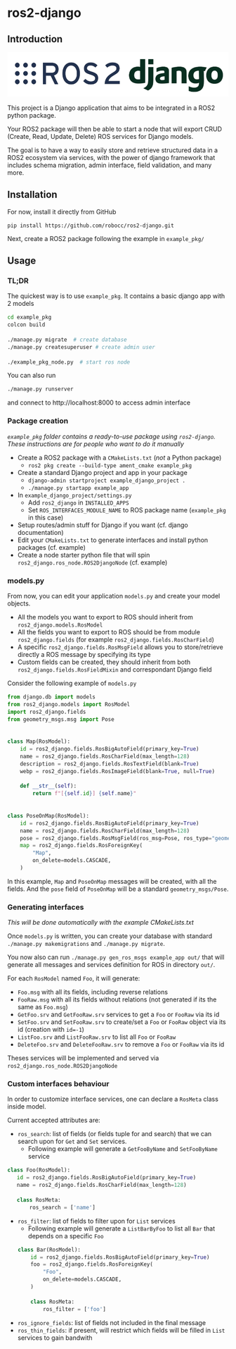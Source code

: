 # ros2-django

## Introduction

![Bring django power into your ROS2 worskpace](./img/logo.png)

This project is a Django application that aims to be integrated in a ROS2 python package.

Your ROS2 package will then be able to start a node that will export CRUD (Create, Read, Update, Delete) ROS services
for Django models.

The goal is to have a way to easily store and retrieve structured data in a ROS2 ecosystem via services, with the
power of django framework that includes schema migration, admin interface, field validation, and many more.

## Installation

For now, install it directly from GitHub

```
pip install https://github.com/robocc/ros2-django.git
```

Next, create a ROS2 package following the example in `example_pkg/`

## Usage

### TL;DR

The quickest way is to use `example_pkg`. It contains a basic django app with 2 models

```sh
cd example_pkg
colcon build

./manage.py migrate  # create database
./manage.py createsuperuser # create admin user

./example_pkg_node.py  # start ros node
```

You can also run

```sh
./manage.py runserver
```
and connect to http://localhost:8000 to access admin interface

### Package creation

*`example_pkg` folder contains a ready-to-use package using `ros2-django`. These instructions are for people who want to do it manually*

 - Create a ROS2 package with a `CMakeLists.txt` (*not* a Python package)
   - `ros2 pkg create --build-type ament_cmake example_pkg`
 - Create a standard Django project and app in your package
   - `django-admin startproject example_django_project .`
   - `./manage.py startapp example_app`
 - In `example_django_project/settings.py`
   - Add `ros2_django` in `INSTALLED_APPS`
   - Set `ROS_INTERFACES_MODULE_NAME` to ROS package name (`example_pkg` in this case)
 - Setup routes/admin stuff for Django if you want (cf. django documentation)
 - Edit your `CMakeLists.txt` to generate interfaces and install python packages (cf. example)
 - Create a node starter python file that will spin `ros2_django.ros_node.ROS2DjangoNode` (cf. example)

### models.py

From now, you can edit your application `models.py` and create your model objects. 

- All the models you want to export to ROS should inherit from `ros2_django.models.RosModel`
- All the fields you want to export to ROS should be from module `ros2_django.fields` (for example `ros2_django.fields.RosCharField`)
- A specific `ros2_django.fields.RosMsgField` allows you to store/retrieve directly a ROS message by specifying its type
- Custom fields can be created, they should inherit from both `ros2_django.fields.RosFieldMixin` and correspondant Django field

Consider the following example of `models.py`
```python
from django.db import models
from ros2_django.models import RosModel
import ros2_django.fields
from geometry_msgs.msg import Pose


class Map(RosModel):
    id = ros2_django.fields.RosBigAutoField(primary_key=True)
    name = ros2_django.fields.RosCharField(max_length=128)
    description = ros2_django.fields.RosTextField(blank=True)
    webp = ros2_django.fields.RosImageField(blank=True, null=True)

    def __str__(self):
        return f"[{self.id}] {self.name}"


class PoseOnMap(RosModel):
    id = ros2_django.fields.RosBigAutoField(primary_key=True)
    name = ros2_django.fields.RosCharField(max_length=128)
    pose = ros2_django.fields.RosMsgField(ros_msg=Pose, ros_type="geometry_msgs/Pose")
    map = ros2_django.fields.RosForeignKey(
        "Map",
        on_delete=models.CASCADE,
    )
```
In this example, `Map` and `PoseOnMap` messages will be created, with all the fields. And the `pose` field of `PoseOnMap` will be a standard `geometry_msgs/Pose`.


### Generating interfaces

*This will be done automatically with the example CMakeLists.txt*

Once `models.py` is written, you can create your database with standard `./manage.py makemigrations` and `./manage.py migrate`.

You now also can run `./manage.py gen_ros_msgs example_app out/` that will generate all messages and services definition for ROS in directory `out/`.

For each `RosModel` named `Foo`, it will generate:
 - `Foo.msg` with all its fields, including reverse relations
 - `FooRaw.msg` with all its fields without relations (not generated if its the same as `Foo.msg`)
 - `GetFoo.srv` and `GetFooRaw.srv` services to get a `Foo` or `FooRaw` via its id
 - `SetFoo.srv` and `SetFooRaw.srv` to create/set a `Foo` or `FooRaw` object via its id (creation with `id=-1`)
 - `ListFoo.srv` and `ListFooRaw.srv` to list all `Foo` or `FooRaw`
 - `DeleteFoo.srv` and `DeleteFooRaw.srv` to remove a `Foo` or `FooRaw` via its id

Theses services will be implemented and served via `ros2_django.ros_node.ROS2DjangoNode`

### Custom interfaces behaviour

In order to customize interface services, one can declare a `RosMeta` class inside model.

Current accepted attributes are:

 - `ros_search`: list of fields (or fields tuple for and search) that we can search upon for `Get` and `Set` services.
   - Following example will generate a `GetFooByName` and `SetFooByName` service
 ```py
 class Foo(RosModel):
    id = ros2_django.fields.RosBigAutoField(primary_key=True)
    name = ros2_django.fields.RosCharField(max_length=128)
    
    class RosMeta:
        ros_search = ['name']
```
 - `ros_filter`: list of fields to filter upon for `List` services
    - Following example will generate a `ListBarByFoo` to list all `Bar` that depends on a specific `Foo`
    ```py
    class Bar(RosModel):
        id = ros2_django.fields.RosBigAutoField(primary_key=True)
        foo = ros2_django.fields.RosForeignKey(
            "Foo",
            on_delete=models.CASCADE,
        )
        
        class RosMeta:
            ros_filter = ['foo']
    ```
 - `ros_ignore_fields`: list of fields not included in the final message
 - `ros_thin_fields`: if present, will restrict which fields will be filled in `List` services to gain bandwith